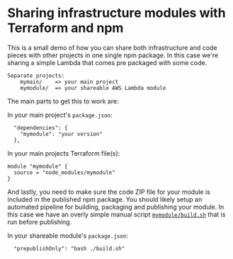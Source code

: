 # Sharing infrastructure modules with Terraform and npm

This is a small demo of how you can share both infrastructure and code pieces with other projects in one single npm package.
In this case we're sharing a simple Lambda that comes pre packaged with some code.

```
Separate projects:
    mymain/    => your main project
    mymodule/  => your shareable AWS Lambda module
```

The main parts to get this to work are:

In your main project's `package.json`:
```
  "dependencies": {
    "mymodule": "your version"
  },
```

In your main projects Terraform file(s):
```
module "mymodule" {
  source = "node_modules/mymodule"
}
```

And lastly, you need to make sure the code ZIP file for your module is included in the published npm package. You should likely setup an automated pipeline for building, packaging and publishing your module. In this case we have an overly simple manual script [`mymodule/build.sh`](mymodule/build.sh) that is run before publishing.

In your shareable module's `package.json`:
```
  "prepublishOnly": "bash ./build.sh"
```